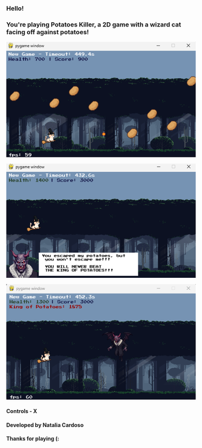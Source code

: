### Hello! 
### You're playing **Potatoes Killer**, a 2D game with a wizard cat facing off against potatoes! 


![Start of the game:](screenshots/batatas.png)

![Boss:](screenshots/potato.png)

![Fight against the potato king:](screenshots/boss.png)


#### Controls - X

#### Developed by Natalia Cardoso

#### Thanks for playing (:
